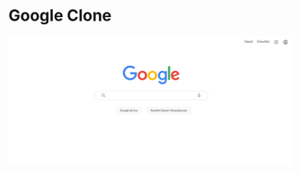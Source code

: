 # Google Clone
![google-homepage](https://raw.githubusercontent.com/erentasci/Google-Clone/main/homepage.png)
